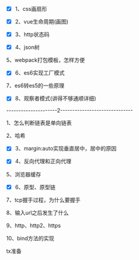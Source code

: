 * [x] 1、css画扇形

* [x] 2、vue生命周期\(画图\)

* [x] 3、http状态码

* [x] 4、json树

5、webpack打包模板，怎样方便

* [x] 6、es6实现工厂模式

7、es6转es5的一些原理

* [x] 8、观察者模式\(讲得不够通顺详细\)

---------------------2------------------------------

1、怎么判断链表是单向链表

2、哈希

* [x] 3、margin:auto实现垂直居中，居中的原因

* [x] 4、反向代理和正向代理

5、浏览器缓存

* [x] 6、原型、原型链

7、tcp握手过程，为什么要握手

8、输入url之后发生了什么

9、http、http2、https

10、bind方法的实现



tx准备

